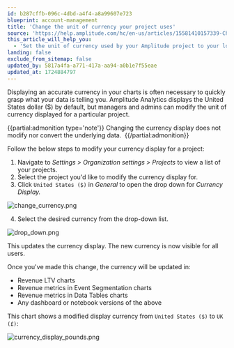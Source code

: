 ```yaml
---
id: b287cffb-096c-4dbd-a4f4-a8a99607e723
blueprint: account-management
title: 'Change the unit of currency your project uses'
source: 'https://help.amplitude.com/hc/en-us/articles/15581410157339-Change-the-unit-of-currency-your-project-uses-'
this_article_will_help_you:
  - 'Set the unit of currency used by your Amplitude project to your local currency, or any other that is appropriate'
landing: false
exclude_from_sitemap: false
updated_by: 5817a4fa-a771-417a-aa94-a0b1e7f55eae
updated_at: 1724884797
---
```

Displaying an accurate currency in your charts is often necessary to quickly grasp what your data is telling you. Amplitude Analytics displays the United States dollar ($) by default, but managers and admins can modify the unit of currency displayed for a particular project. 

{{partial:admonition type='note'}}
 Changing the currency display does not modify nor convert the underlying data. 
{{/partial:admonition}}

Follow the below steps to modify your currency display for a project: 

1. Navigate to *Settings > Organization settings > Projects* to view a list of your projects.
2. Select the project you'd like to modify the currency display for.
3. Click `United States ($)` in *General* to open the drop down for *Currency Display.*

![change_currency.png](/docs/output/img/account-management/change-currency-png.png)

4. Select the desired currency from the drop-down list.

![drop_down.png](/docs/output/img/account-management/drop-down-png.png)

This updates the currency display. The new currency is now visible for all users. 

Once you've made this change, the currency will be updated in:

* Revenue LTV charts
* Revenue metrics in Event Segmentation charts
* Revenue metrics in Data Tables charts
* Any dashboard or notebook versions of the above

This chart shows a modified display currency from `United States ($)` to `UK (£)`:

![currency_display_pounds.png](/docs/output/img/account-management/currency-display-pounds-png.png)